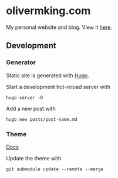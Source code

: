 # olivermking.com

My personal website and blog. View it [here](https://www.olivermking.com).

## Development

### Generator

Static site is generated with [Hugo](https://gohugo.io/).

Start a development hot-reload server with

```shell
hugo server -D
```

Add a new post with

```shell
hugo new posts/post-name.md
```

### Theme

[Docs](https://github.com/adityatelange/hugo-PaperMod/wiki/)

Update the theme with

```shell
git submodule update --remote --merge
```
